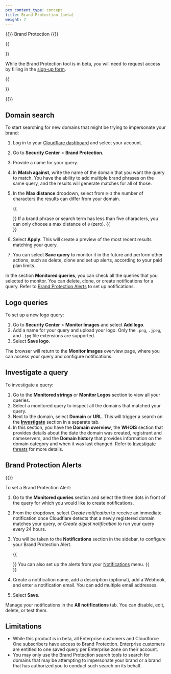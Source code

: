 ```yaml
---
pcx_content_type: concept
title: Brand Protection (beta)
weight: 7
---
```


{{<heading-pill style="beta">}} Brand Protection {{</heading-pill>}}

{{<Aside type="note">}}

While the Brand Protection tool is in beta, you will need to request access by filling in the [sign-up form](http://cloudflare.com/lp/brandprotection).

{{</Aside>}}

{{<render file="_brand-protection-definition.md">}}

## Domain search

To start searching for new domains that might be trying to impersonate your brand:

1. Log in to your [Cloudflare dashboard](https://dash.cloudflare.com/) and select your account.
2. Go to **Security Center** > **Brand Protection**.
3. Provide a name for your query.
4. In **Match against**, write the name of the domain that you want the query to match. You have the ability to add multiple brand phrases on the same query, and the results will generate matches for all of those.
5. In the **Max distance** dropdown, select from `0-3` the number of characters the results can differ from your domain.

    {{<Aside type="note">}}
If a brand phrase or search term has less than five characters, you can only choose a max distance of `0` (zero).
    {{</Aside>}}

6. Select **Apply**. This will create a preview of the most recent results matching your query.
7. You can select **Save query** to monitor it in the future and perform other actions, such as delete, clone and set up alerts, according to your paid plan limits.

In the section **Monitored queries**, you can check all the queries that you selected to monitor. You can delete, clone, or create notifications for a query. Refer to [Brand Protection Alerts](#brand-protection-alerts) to set up notifications.

## Logo queries

To set up a new logo query:

1. Go to **Security Center** > **Monitor Images** and select **Add logo**.
2. Add a name for your query and upload your logo. Only the `.png`, `.jpeg`, and `.jpg` file extensions are supported.
3. Select **Save logo**.

The browser will return to the **Monitor Images** overview page, where you can access your query and configure notifications.


## Investigate a query

To investigate a query:

1. Go to the **Monitored strings** or **Monitor Logos** section to view all your queries.
2. Select a monitored query to inspect all the domains that matched your query.
3. Next to the domain, select **Domain** or **URL**. This will trigger a search on the [**Investigate**](/security-center/investigate/) section in a separate tab. 
4. In this section, you have the **Domain overview**, the **WHOIS** section that provides details about the date the domain was created, registrant and nameservers, and the **Domain history** that provides information on the domain category and when it was last changed. Refer to [Investigate threats](/security-center/investigate/investigate-threats/) for more details.

## Brand Protection Alerts

{{<render file="_brand-protection-alerts.md">}}

To set a Brand Protection Alert:

1. Go to the **Monitored queries** section and select the three dots in front of the query for which you would like to create notifications.
2. From the dropdown, select _Create notification_ to receive an immediate notification once Cloudflare detects that a newly registered domain matches your query, or _Create digest notification_ to run your query every 24 hours.
3. You will be taken to the **Notifications** section in the sidebar, to configure your Brand Protection Alert.

    {{<Aside type="note">}}
You can also set up the alerts from your [Notifications](/notifications/) menu.
    {{</Aside>}}

4. Create a notification name, add a description (optional), add a Webhook, and enter a notification email. You can add multiple email addresses.
5. Select **Save**.

Manage your notifications in the **All notifications** tab. You can disable, edit, delete, or test them. 

## Limitations

- While this product is in beta, all Enterprise customers and Cloudforce One subscribers have access to Brand Protection. Enterprise customers are entitled to one saved query per Enterprise zone on their account.
- You may only use the Brand Protection search tools to search for domains that may be attempting to impersonate your brand or a brand that has authorized you to conduct such search on its behalf.